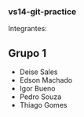 ### vs14-git-practice

Integrantes:

## Grupo 1

+ Deise Sales
+ Edson Machado
+ Igor Bueno
+ Pedro Souza
+ Thiago Gomes